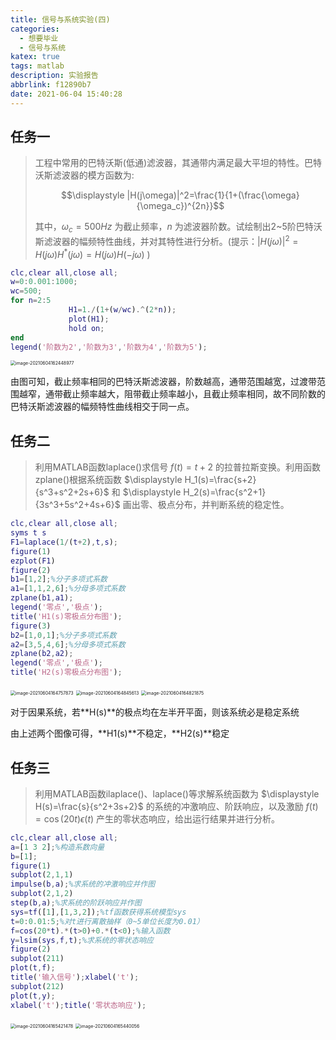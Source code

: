 ```yaml
---
title: 信号与系统实验(四)
categories:
  - 想要毕业
  - 信号与系统
katex: true
tags: matlab
description: 实验报告
abbrlink: f12890b7
date: 2021-06-04 15:40:28
---
```


## 任务一

> 工程中常用的巴特沃斯(低通)滤波器，其通带内满足最大平坦的特性。巴特沃斯滤波器的模方函数为:
>
> $$\displaystyle |H(j\omega)|^2=\frac{1}{1+(\frac{\omega}{\omega_c})^{2n}}$$
>
> 其中，$\omega_c=500Hz$ 为截止频率，$n$ 为滤波器阶数。试绘制出2~5阶巴特沃斯滤波器的幅频特性曲线，并对其特性进行分析。(提示：$|H(j\omega)|^2=H(j\omega)H^*(j\omega)=H(j\omega)H(-j\omega)$ )

```matlab
clc,clear all,close all;
w=0:0.001:1000;
wc=500;
for n=2:5
             H1=1./(1+(w/wc).^(2*n));
             plot(H1);
             hold on;
end
legend('阶数为2','阶数为3','阶数为4','阶数为5');
```

<img src="https://img.foopi.top/postpic/image-20210604162448977.webp" alt="image-20210604162448977" style="zoom:50%;" />

由图可知，截止频率相同的巴特沃斯滤波器，阶数越高，通带范围越宽，过渡带范围越窄，通带截止频率越大，阻带截止频率越小，且截止频率相同，故不同阶数的巴特沃斯滤波器的幅频特性曲线相交于同一点。

## 任务二

> 利用MATLAB函数laplace()求信号 $f(t)=t+2$ 的拉普拉斯变换。利用函数zplane()根据系统函数 $\displaystyle H_1(s)=\frac{s+2}{s^3+s^2+2s+6}$ 和 $\displaystyle H_2(s)=\frac{s^2+1}{3s^3+5s^2+4s+6}$ 画出零、极点分布，并判断系统的稳定性。

```matlab
clc,clear all,close all;
syms t s
F1=laplace(1/(t+2),t,s);
figure(1)
ezplot(F1)
figure(2)
b1=[1,2];%分子多项式系数
a1=[1,1,2,6];%分母多项式系数
zplane(b1,a1);
legend('零点','极点');
title('H1(s)零极点分布图');
figure(3)
b2=[1,0,1];%分子多项式系数
a2=[3,5,4,6];%分母多项式系数
zplane(b2,a2);
legend('零点','极点');
title('H2(s)零极点分布图');
```

<img src="https://img.foopi.top/postpic/image-20210604164757873.webp" alt="image-20210604164757873" style="zoom:50%;" />

<img src="https://img.foopi.top/postpic/image-20210604164845613.webp" alt="image-20210604164845613" style="zoom:50%;" />

<img src="https://img.foopi.top/postpic/image-20210604164821875.webp" alt="image-20210604164821875" style="zoom:50%;" />

对于因果系统，若**H(s)**的极点均在左半开平面，则该系统必是稳定系统

由上述两个图像可得，**H1(s)**不稳定，**H2(s)**稳定

## 任务三

> 利用MATLAB函数ilaplace()、laplace()等求解系统函数为 $\displaystyle H(s)=\frac{s}{s^2+3s+2}$ 的系统的冲激响应、阶跃响应，以及激励 $f(t)=\cos(20t)\epsilon(t)$ 产生的零状态响应，给出运行结果并进行分析。

```matlab
clc,clear all,close all;
a=[1 3 2];%构造系数向量
b=[1];
figure(1)
subplot(2,1,1)
impulse(b,a);%求系统的冲激响应并作图
subplot(2,1,2)
step(b,a);%求系统的阶跃响应并作图
sys=tf([1],[1,3,2]);%tf函数获得系统模型sys
t=0:0.01:5;%对t进行离散抽样（0~5单位长度为0.01）
f=cos(20*t).*(t>0)+0.*(t<0);%输入函数
y=lsim(sys,f,t);%求系统的零状态响应
figure(2)
subplot(211)
plot(t,f);
title('输入信号');xlabel('t');
subplot(212)
plot(t,y);
xlabel('t');title('零状态响应');
```

<img src="https://img.foopi.top/postpic/image-20210604165421478.webp" alt="image-20210604165421478" style="zoom:50%;" />

<img src="https://img.foopi.top/postpic/image-20210604165440056.webp" alt="image-20210604165440056" style="zoom:50%;" />
